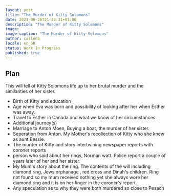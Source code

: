 ```yaml
---
layout: post
title: "The Murder of Kitty Solomons"
date: 2021-06-26T21:48:31+01:00
description: "The Murder of Kitty Solomons"
image:
image-caption: "The Murder of Kitty Solomons"
author: callenb
locale: en_GB
status: Work In Progress
published: true
---
```


## Plan

This will tell of Kitty Solomons life up to her brutal murder and the similarities of her sister.

* Birth of Kitty and education
* Age when Eva was born and possibility of looking after her when Esther was away.
* Travel to Esther in Canada and what we know of her circumstances.
* Additional journey(s)
* Marriage to Anton Moen, Buying a boat, the murder of her sister.
* Seperation from Anton.  My Mother's recollection of Kitty who she knew as aunt Bessie.
* The murder of Kitty and story intertwining newspaper reports with coroner reports 
* person who said about her rings, Norman watt. Police report a couple of years later of her and her sister.
* My Mum's story about the ring.  The contents of the will including diamond ring, Jews orphanage , red cross and Dinah's children.  Ring not found so my mum received nothing yet she always wore her diamond ring and it is on her finger in the coroner's report.
* Any speculation as to why they were both murdered so close to Pesach
